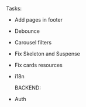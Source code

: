 Tasks:

- Add pages in footer
- Debounce
- Carousel filters
- Fix Skeleton and Suspense
- Fix cards resources
- i18n

  BACKEND:

- Auth
